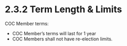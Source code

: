 # 2.3.2 Term Length & Limits

COC Member terms:

* COC Member’s terms will last for 1 year
* COC Members shall not have re-election limits.
